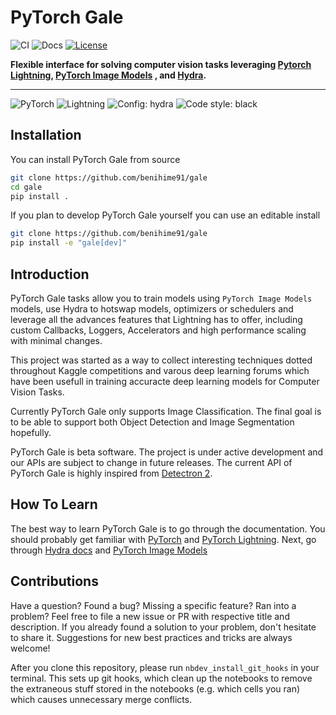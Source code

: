 # PyTorch Gale



![CI](https://github.com/benihime91/gale/workflows/CI/badge.svg)
![Docs](https://img.shields.io/website?down_message=down&label=docs&up_color=green&up_message=passing&url=https%3A%2F%2Fbenihime91.github.io%2Fgale%2F)
[![License](https://img.shields.io/badge/License-Apache%202.0-blue.svg)](https://opensource.org/licenses/Apache-2.0)


**Flexible interface for solving computer vision tasks leveraging [Pytorch Lightning](https://github.com/PyTorchLightning/pytorch-lightning), [PyTorch Image Models](https://github.com/rwightman/pytorch-image-models) , and [Hydra](https://github.com/facebookresearch/hydra).**

---

![PyTorch](https://img.shields.io/badge/-PyTorch-ee4c2c?style=for-the-badge&logo=pytorch&logoColor=white)
![Lightning](https://img.shields.io/badge/-Lightning-792ee5?style=for-the-badge)
![Config: hydra](https://img.shields.io/badge/config-hydra-89b8cd?style=for-the-badge)
![Code style: black](https://img.shields.io/badge/code%20style-black-black.svg?style=for-the-badge)

## Installation

You can install PyTorch Gale from source

```bash
git clone https://github.com/benihime91/gale
cd gale
pip install .
```

If you plan to develop PyTorch Gale yourself you can use an editable install 
```bash
git clone https://github.com/benihime91/gale
pip install -e "gale[dev]"
```

## Introduction
PyTorch Gale tasks allow you to train models using `PyTorch Image Models` models, use Hydra to hotswap models, optimizers or schedulers and leverage all the advances features that Lightning has to offer, including custom Callbacks, Loggers, Accelerators and high performance scaling with minimal changes.

This project was started as a way to collect interesting techniques dotted throughout Kaggle competitions and varous deep learning forums which have been usefull in training accuracte deep learning models for Computer Vision Tasks. 

Currently PyTorch Gale only supports Image Classification. The final goal is to be able to support both Object Detection and Image Segmentation hopefully.

PyTorch Gale is beta software. The project is under active development and our APIs are subject to change in future releases. The current API of PyTorch Gale is highly inspired from [Detectron 2](https://github.com/facebookresearch/detectron2).

## How To Learn
The best way to learn PyTorch Gale is to go through the documentation. You should probably get familiar with [PyTorch](https://pytorch.org/) and [PyTorch Lightning](https://pytorch-lightning.readthedocs.io/en/latest/). Next, go through [Hydra docs](https://hydra.cc/docs/next/intro) and [PyTorch Image Models](https://github.com/rwightman/pytorch-image-models)

## Contributions
Have a question? Found a bug? Missing a specific feature? Ran into a problem? Feel free to file a new issue or PR with respective title and description. If you already found a solution to your problem, don't hesitate to share it. Suggestions for new best practices and tricks are always welcome!

After you clone this repository, please run `nbdev_install_git_hooks` in your terminal. This sets up git hooks, which clean up the notebooks to remove the extraneous stuff stored in the notebooks (e.g. which cells you ran) which causes unnecessary merge conflicts.
